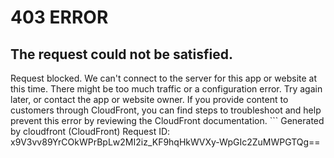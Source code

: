 # 403 ERROR

## The request could not be satisfied.

Request blocked. We can't connect to the server for this app or website at this time. There might be too much traffic or a configuration error. Try again later, or contact the app or website owner. If you provide content to customers through CloudFront, you can find steps to troubleshoot and help prevent this error by reviewing the CloudFront documentation. ```
Generated by cloudfront (CloudFront)
Request ID: x9V3vv89YrCOkWPrBpLw2MI2iz_KF9hqHkWVXy-WpGIc2ZuMWPGTQg==

```

